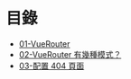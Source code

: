 # 目錄

- [01-VueRouter](./course/01-base.md)
- [02-VueRouter 有幾種模式？](./course/02-mode.md)
- [03-配置 404 頁面](./course/03-config-404.md)
